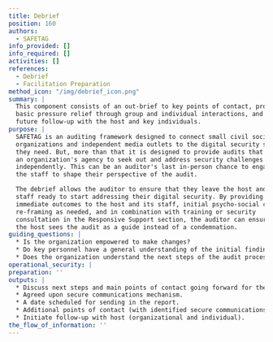 ```yaml
---
title: Debrief
position: 160
authors:
  - SAFETAG
info_provided: []
info_required: []
activities: []
references:
  - Debrief
  - Facilitation Preparation
method_icon: "/img/debrief_icon.png"
summary: |
  This component consists of an out-brief to key points of contact, providing
  basic pressure relief through group and individual interactions, and planning
  future follow-up with the host and key individuals.
purpose: |
  SAFETAG is an auditing framework designed to connect small civil society
  organizations and independent media outlets to the digital security services
  they need. But, more than that it is designed to provide audits that increase
  an organization's agency to seek out and address security challenges
  independently. This can be an auditor's last in-person chance to engage with
  the staff to shape their perspective of the audit.

  The debrief allows the auditor to ensure that they leave the host and its
  staff ready to start addressing their digital security. By providing some
  immediate outcomes to the host and its staff, initial psycho-social care and
  re-framing as needed, and in combination with training or security
  consultation in the Responsive Support section, the auditor can ensure that
  the host sees the audit as a guide instead of a condemnation.
guiding_questions: |
  * Is the organization empowered to make changes?
  * Do key personnel have a general understanding of the initial findings?
  * Does the organization understand the next steps of the audit process?
operational_security: |
preparation: ''
outputs: |
  * Discuss next steps and main points of contact going forward for the host.
  * Agreed upon secure communications mechanism.
  * A date scheduled for sending in the report.
  * Additional points of contact (with identified secure communications channels) if needed.
  * Initiate follow-up with host (organizational and individual).
the_flow_of_information: ''
---
```

